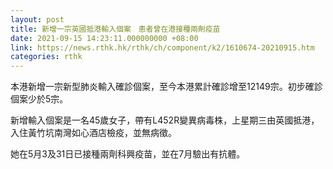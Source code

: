 ```yaml
---
layout: post
title: 新增一宗英國抵港輸入個案　患者曾在港接種兩劑疫苗
date: 2021-09-15 14:23:11.000000000 +08:00
link: https://news.rthk.hk/rthk/ch/component/k2/1610674-20210915.htm
categories: rthk
---
```


本港新增一宗新型肺炎輸入確診個案，至今本港累計確診增至12149宗。初步確診個案少於5宗。

新增輸入個案是一名45歲女子，帶有L452R變異病毒株，上星期三由英國抵港，入住黃竹坑南灣如心酒店檢疫，並無病徵。

她在5月3及31日已接種兩劑科興疫苗，並在7月驗出有抗體。
